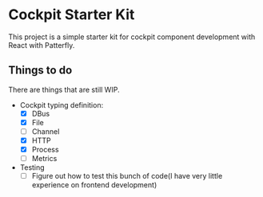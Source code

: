 # Cockpit Starter Kit

This project is a simple starter kit for cockpit component development with React with Patterfly.

## Things to do

There are things that are still WIP.

- Cockpit typing definition:
    - [x] DBus
    - [x] File
    - [ ] Channel
    - [x] HTTP
    - [x] Process
    - [ ] Metrics
- Testing
    - [ ] Figure out how to test this bunch of code(I have very little experience on frontend development)
